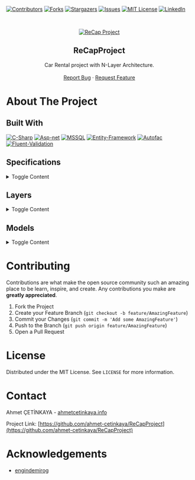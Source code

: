 [![Contributors][contributors-shield]][contributors-url]
[![Forks][forks-shield]][forks-url]
[![Stargazers][stars-shield]][stars-url]
[![Issues][issues-shield]][issues-url]
[![MIT License][license-shield]][license-url]
[![LinkedIn][linkedin-shield]][linkedin-url]

<br />
<p align="center">
  <a href="https://github.com/ahmet-cetinkaya/ReCapProject">
    <img src="https://user-images.githubusercontent.com/53148314/110218503-2f2ef700-7ecb-11eb-9753-6f760c72511e.png" alt="ReCap Project">
  </a>
  <h2 align="center">ReCapProject</h2>
  <p align="center">
    Car Rental project with N-Layer Architecture.
    <br />
    <br />
    <a href="https://github.com/ahmet-cetinkaya/ReCapProject/issues">Report Bug</a>
    ·
    <a href="https://github.com/ahmet-cetinkaya/ReCapProject/issues">Request Feature</a>
  </p>
</p>

# About The Project

## Built With

[![C-Sharp](https://img.shields.io/badge/C%23-239120?style=for-the-badge&logo=c-sharp&logoColor=white)](https://docs.microsoft.com/en-us/dotnet/csharp/)
[![Asp-net](https://img.shields.io/badge/ASP.NET-5C2D91?style=for-the-badge&logo=.net&logoColor=white)](https://dotnet.microsoft.com/apps/aspnet)
[![MSSQL](https://img.shields.io/badge/MSSQL-004880?style=for-the-badge&logo=microsoft-sql-server&logoColor=white)](https://www.microsoft.com/en-us/sql-server/sql-server-2019?rtc=2)
[![Entity-Framework](https://img.shields.io/badge/Entity%20Framework-004880?style=for-the-badge&logo=nuget&logoColor=white)](https://docs.microsoft.com/en-us/ef/)
[![Autofac](https://img.shields.io/badge/Autofac-004880?style=for-the-badge&logo=nuget&logoColor=white)](https://autofac.org/)
[![Fluent-Validation](https://img.shields.io/badge/Fluent%20Validation-004880?style=for-the-badge&logo=nuget&logoColor=white)](https://fluentvalidation.net/)

## Specifications

<details>
  <summary>Toggle Content</summary>

### Cars

#### Public Operations

- Get all cars
  - Searching Cars By Brand, Color
  - Caching
- Get a single car
  - Caching

#### Private Operations

- Add a New Car
  - Authorized users only
  - Field validation
- Edit a Car
  - Authorized users only
  - Field Validation
- Delete a Car
  - Authorized users only

### Car Images

#### Public Operations

- Get a car image
  - Caching
- Get all
  - Searching Car Image By Car
  - Caching

#### Private Operations

- Add (Upload) a New Car Image
  - Authorized users only
  - Save on Disk
- Edit a Car Image
  - Authorized users only
  - Edit on Disk
- Delete a Car Image
  - Authorized users only
  - Delete on Disk

### Brands

#### Public Operations

- Get all brands
- Get a brand

#### Private Operations

- Add a Brand
  - Authorized users only
- Edit a Brand
  - Authorized users only
- Delete a Brand
  - Authorized users only

### Color

#### Public Operations

- Get All Colors
- Get Single Color

#### Private Operations

- Add a Color
  - Authorized users only
- Edit a Color
  - Authorized users only
- Delete a Color
  - Authorized users only

### Customer

#### Public Operations

- Add a Customer

#### Private Operations

- Get All Customers
  - Authorized users only
- Get Single Customer
  - Authorized users only
- Edit a Customer
  - Authorized users only
- Delete a Customer
  - Authorized users only

### Rental

#### Public Operations

- Get All Rentals
  - Searching Rental By Car
  - Logged users only
- Get Single Rental
  - Logged users only
- Add a Rental
  - Logged users only
- Check Car is Rentable
- Check Findeks Score Sufficiency

#### Private Operations

- Edit a Rental
  - Authorized users only
- Delete a Rental
  - Authorized users only

### Users

#### Public Operations

- Get User Detail By Mail
- Add a User
- Update User Details
  - Logged users only

#### Private Operations

- Get a User
  - Searching user by mail
  - Authorized users only
- Get all Users
  - Authorized users only
- Edit a User
  - Authorized users only
- Delete a User
  - Authorized users only

### Authentication

Requests are authenticated using the `Authorization` header and value `Bearer {{token}}`. with a valid JWT.

- Authentication Strategy : JWT
  - JWT Expiration : 10 Minutes For Testing Api
- Registration
  - User can register as a "Admin" or simply "User"
  - Password Salt
  - Password Hash
  - Token includes : "id", "email", "name" and "roles"
  <!-- - Token Are Stored In Cookie -->
- Login
  - User can login with "email" and "password"
  - Everytime a user login, new Token are sent to to client

#### Public Operations

- Login
  - Logged users only
  - Create Access Token
- Register new user
  - Create Access Token
- Check User Exists
- Check user is authenticated
  - Logged users only

#### Private Operations

- Encryption
- Hashing
- JWT

### Operation Claim

#### Public Operations

- Get a Operation Claim
  - Searching Operation Claim by name
- Get all Operation Claim

#### Private Operations

- Add a Operation Claim
  - Authorized users only
- Edit a Operation Claim
  - Authorized users only
- Delete a Operation Claim
  - Authorized users only

### User Operation Claim

#### Public Operations

- Add 'User' Claim

#### Private Operations

- Get a User Operation Claim
  - Authorized users only
- Get all User Operation Claim
  - Authorized users only
- Add a User Operation Claim
  - Authorized users only
- Edit a User Operation Claim
  - Authorized users only
- Delete a User Operation Claim
  - Authorized users only

### Credit Card (Test)

#### Public Operations

- Get a Credit Card
  - Logged users only
- Get all Users
  - Logged users only
  - Searching Credit Card by Customer
- Add a Credit Card
  - Logged users only
- Delete User Details
  - Logged users only

### Payment (Test)

#### Public Operations

- Payment (Fake)

### Findeks (Test)

#### Public Operations

- Searching Findeks by Customer
  - Logged users only
- Add a Findeks
  - Logged users only
- Update a Findeks
  - Logged users only
- Calculate Findeks Score (Fake)

#### Private Operations

- Get a Findeks
  - Authorized users only
- Get all
  - Authorized users only
- Update findeks
  - Authorized users only
- Delete findeks
  - Authorized users only

</details><p></p>

## Layers

<details>
  <summary>Toggle Content</summary>

### Business

Business Layer created to process or control the incoming information according to the required conditions.

### Core

Core layer containing various particles independent of the project.

### DataAccess

Data Access Layer created to perform database CRUD operations.

### Entities

Entities Layer created for database tables.

### WebAPI

Web API Layer that opens the business layer to the internet.

</details><p></p>

## Models

<details>
  <summary>Toggle Content</summary>

### Brands

| Name | Data Type    | Allow Nulls | Default |
| :--- | :----------- | :---------- | :------ |
| Id   | int          | False       |         |
| Name | nvarchar(25) | False       |         |

### Car Images

| Name      | Data Type     | Allow Nulls | Default |
| :-------- | :------------ | :---------- | :------ |
| Id        | int           | False       |         |
| CarId     | int           | False       |         |
| ImagePath | nvarchar(MAX) | False       |         |
| Date      | datetime      | False       |         |

### Car

| Name            | Data Type     | Allow Nulls | Default |
| :-------------- | :------------ | :---------- | :------ |
| Id              | int           | False       |         |
| Name            | nvarchar(50)  | False       |         |
| BrandId         | int           | False       |         |
| ColorId         | int           | False       |         |
| DailyPrice      | decimal(18,0) | False       |         |
| ModelYear       | smallint      | False       |         |
| Description     | nvarchar(50)  | True        |         |
| MinFindeksScore | smallint      | False       | ((0))   |

### Color

| Name | Data Type    | Allow Nulls | Default |
| :--- | :----------- | :---------- | :------ |
| Id   | int          | False       |         |
| Name | nvarchar(25) | False       |         |

### Credit Card (Test)

| Name        | Data Type     | Allow Nulls | Default |
| :---------- | :------------ | :---------- | :------ |
| Id          | int           | False       |         |
| CustomerId  | int           | False       |         |
| NameSurname | nvarchar(100) | False       |         |
| CardNumber  | nvarchar(25)  | False       |         |
| ExpMonth    | tinyint       | False       |         |
| ExpYear     | tinyint       | False       |         |
| Cvc         | nvarchar(3)   | False       |         |
| CardType    | nvarchar(20)  | False       |         |

### Customer

| Name        | Data Type    | Allow Nulls | Default |
| :---------- | :----------- | :---------- | :------ |
| Id          | int          | False       |         |
| UserId      | int          | False       |         |
| CompanyName | nvarchar(50) | True        |         |

### Findeks (Test)

| Name             | Data Type    | Allow Nulls | Default |
| :--------------- | :----------- | :---------- | :------ |
| Id               | int          | False       |         |
| CustomerId       | int          | False       |         |
| NationalIdentity | nvarchar(50) | False       |         |
| Score            | smallint     | False       | ((0))   |

### OperationClaims

| Name | Data Type    | Allow Nulls | Default |
| :--- | :----------- | :---------- | :------ |
| Id   | int          | False       |         |
| Name | varchar(250) | False       |         |

### Rental

| Name          | Data Type | Allow Nulls | Default |
| :------------ | :-------- | :---------- | :------ |
| Id            | int       | False       |         |
| CarId         | int       | False       |         |
| CustomerId    | int       | False       |         |
| RentStartDate | datetime  | False       |         |
| RentEndDate   | datetime  | False       |         |
| ReturnDate    | datetime  | True        |         |

### UserOperationClaims

| Name             | Data Type | Allow Nulls | Default |
| :--------------- | :-------- | :---------- | :------ |
| Id               | int       | False       |         |
| UserId           | int       | False       |         |
| OperationClaimId | int       | False       |         |

### Users

| Name         | Data Type      | Allow Nulls | Default |
| :----------- | :------------- | :---------- | :------ |
| Id           | int            | False       |         |
| FirstName    | nvarchar(50)   | False       |         |
| LastName     | nvarchar(50)   | False       |         |
| Email        | nvarchar(50)   | False       |         |
| PasswordHash | varbinary(500) | False       |         |
| PasswordSalt | varbinary(500) | False       |         |
| Status       | bit            | False       |         |

</details><p></p>

# Contributing

Contributions are what make the open source community such an amazing place to be learn, inspire, and create. Any contributions you make are **greatly appreciated**.

1. Fork the Project
2. Create your Feature Branch (`git checkout -b feature/AmazingFeature`)
3. Commit your Changes (`git commit -m 'Add some AmazingFeature'`)
4. Push to the Branch (`git push origin feature/AmazingFeature`)
5. Open a Pull Request

# License

Distributed under the MIT License. See `LICENSE` for more information.

# Contact

Ahmet ÇETİNKAYA - [ahmetcetinkaya.info](https://ahmetcetinkaya.info/)

Project Link: [https://github.com/ahmet-cetinkaya/ReCapProject](https://github.com/ahmet-cetinkaya/ReCapProject)

# Acknowledgements

- [engindemirog](https://www.linkedin.com/in/engindemirog/)

[contributors-shield]: https://img.shields.io/github/contributors/ahmet-cetinkaya/ReCapProject.svg?style=for-the-badge
[contributors-url]: https://github.com/ahmet-cetinkaya/ReCapProject/graphs/contributors
[forks-shield]: https://img.shields.io/github/forks/ahmet-cetinkaya/ReCapProject.svg?style=for-the-badge
[forks-url]: https://github.com/ahmet-cetinkaya/ReCapProject/network/members
[stars-shield]: https://img.shields.io/github/stars/ahmet-cetinkaya/ReCapProject.svg?style=for-the-badge
[stars-url]: https://github.com/ahmet-cetinkaya/ReCapProject/stargazers
[issues-shield]: https://img.shields.io/github/issues/ahmet-cetinkaya/ReCapProject.svg?style=for-the-badge
[issues-url]: https://github.com/ahmet-cetinkaya/ReCapProject/issues
[license-shield]: https://img.shields.io/github/license/ahmet-cetinkaya/ReCapProject.svg?style=for-the-badge
[license-url]: https://github.com/ahmet-cetinkaya/ReCapProject/blob/master/LICENSE.txt
[linkedin-shield]: https://img.shields.io/badge/LinkedIn-0077B5?style=for-the-badge&logo=linkedin&logoColor=white
[linkedin-url]: https://linkedin.com/in/ahmet-cetinkaya

